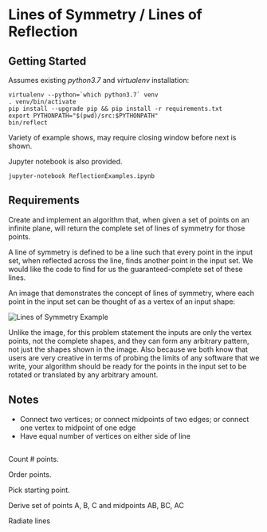 # Lines of Symmetry / Lines of Reflection

## Getting Started
Assumes existing *python3.7* and *virtualenv* installation:
```
virtualenv --python=`which python3.7` venv
. venv/bin/activate
pip install --upgrade pip && pip install -r requirements.txt
export PYTHONPATH="$(pwd)/src:$PYTHONPATH"
bin/reflect
```
Variety of example shows, may require closing window before next is shown.

Jupyter notebook is also provided.
```
jupyter-notebook ReflectionExamples.ipynb
```
## Requirements

Create and implement an algorithm that, when given a set of points on an
infinite plane, will return the complete set of lines of symmetry for those
points.

A line of symmetry is defined to be a line such that every point in the input
set, when reflected across the line, finds another point in the input set. We
would like the code to find for us the guaranteed-complete set of these lines.
 
An image that demonstrates the concept of lines of symmetry, where each point in
the input set can be thought of as a vertex of an input shape:

![Lines of Symmetry Example](https://www.onlinemathlearning.com/image-files/xlines-symmetry.png.pagespeed.ic.jD1kSL8EFu.png)

Unlike the image, for this problem statement the inputs are only the vertex
points, not the complete shapes, and they can form any arbitrary pattern, not
just the shapes shown in the image. Also because we both know that users are
very creative in terms of probing the limits of any software that we write,
your algorithm should be ready for the points in the input set to be rotated or
translated by any arbitrary amount.

## Notes

* Connect two vertices; or connect midpoints of two edges; or connect one vertex
to midpoint of one edge
* Have equal number of vertices on either side of line

##

Count # points.

Order points.

Pick starting point.

Derive set of points A, B, C and midpoints AB, BC, AC

Radiate lines 


